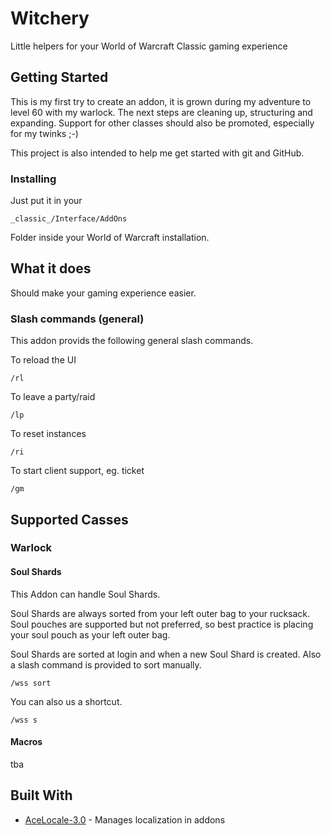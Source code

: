 # Witchery

Little helpers for your World of Warcraft Classic gaming experience

## Getting Started

This is my first try to create an addon, it is grown during my adventure to level 60 with my warlock.
The next steps are cleaning up, structuring and expanding. Support for other classes should also be promoted, especially for my twinks ;-)

This project is also intended to help me get started with git and GitHub.

### Installing

Just put it in your

```
_classic_/Interface/AddOns
```
Folder inside your World of Warcraft installation.

## What it does

Should make your gaming experience easier.

### Slash commands (general)

This addon provids the following general slash commands.

To reload the UI
```
/rl
```

To leave a party/raid
```
/lp
```

To reset instances
```
/ri
```

To start client support, eg. ticket
```
/gm
```

## Supported Casses

### Warlock

#### Soul Shards

This Addon can handle Soul Shards.

Soul Shards are always sorted from your left outer bag to your rucksack.
Soul pouches are supported but not preferred, so best practice is placing your soul pouch as your left outer bag.

Soul Shards are sorted at login and when a new Soul Shard is created. Also a slash command is provided to sort manually.
```
/wss sort
```

You can also us a shortcut.
```
/wss s
```
#### Macros

tba

## Built With

* [AceLocale-3.0](https://www.wowace.com/projects/ace3/pages/api/ace-locale-3-0) - Manages localization in addons

